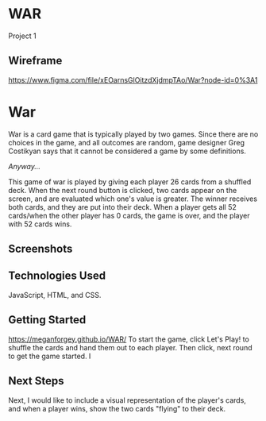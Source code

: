 # WAR
Project 1

## Wireframe
https://www.figma.com/file/xEOarnsGlOitzdXjdmpTAo/War?node-id=0%3A1

# War
War is a card game that is typically played by two games. Since there are no choices in the game, and all outcomes are random, game designer Greg Costikyan says that it cannot be considered a game by some definitions.

*Anyway...*

This game of war is played by giving each player 26 cards from a shuffled deck. When the next round button is clicked, two cards appear on the screen, and are evaluated which one's value is greater. The winner receives both cards, and they are put into their deck. When a player gets all 52 cards/when the other player has 0 cards, the game is over, and the player with 52 cards wins.

## Screenshots

## Technologies Used
JavaScript, HTML, and CSS.

## Getting Started
https://meganforgey.github.io/WAR/
To start the game, click Let's Play! to shuffle the cards and hand them out to each player. Then click, next round to get the game started. I

## Next Steps
Next, I would like to include a visual representation of the player's cards, and when a player wins, show the two cards "flying" to their deck.

